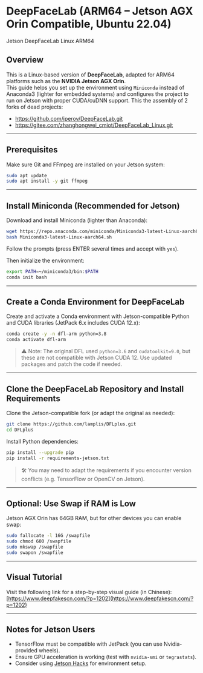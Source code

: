 # DeepFaceLab (ARM64 – Jetson AGX Orin Compatible, Ubuntu 22.04)
Jetson DeepFaceLab Linux ARM64

## Overview

This is a Linux-based version of **DeepFaceLab**, adapted for ARM64 platforms such as the **NVIDIA Jetson AGX Orin**.  
This guide helps you set up the environment using `Miniconda` instead of Anaconda3 (lighter for embedded systems) and configures the project to run on Jetson with proper CUDA/cuDNN support.
This the assembly of 2 forks of dead projects:
- https://github.com/iperov/DeepFaceLab.git
- https://gitee.com/zhanghongwei_cmiot/DeepFaceLab_Linux.git 

---

## Prerequisites

Make sure Git and FFmpeg are installed on your Jetson system:

```bash
sudo apt update
sudo apt install -y git ffmpeg
````

---

## Install Miniconda (Recommended for Jetson)

Download and install Miniconda (lighter than Anaconda):

```bash
wget https://repo.anaconda.com/miniconda/Miniconda3-latest-Linux-aarch64.sh
bash Miniconda3-latest-Linux-aarch64.sh
```

Follow the prompts (press ENTER several times and accept with `yes`).

Then initialize the environment:

```bash
export PATH=~/miniconda3/bin:$PATH
conda init bash
```

---

## Create a Conda Environment for DeepFaceLab

Create and activate a Conda environment with Jetson-compatible Python and CUDA libraries (JetPack 6.x includes CUDA 12.x):

```bash
conda create -y -n dfl-arm python=3.8
conda activate dfl-arm
```

> ⚠️ Note: The original DFL used `python=3.6` and `cudatoolkit=9.0`, but these are not compatible with Jetson CUDA 12. Use updated packages and patch the code if needed.

---

## Clone the DeepFaceLab Repository and Install Requirements

Clone the Jetson-compatible fork (or adapt the original as needed):

```bash
git clone https://github.com/lamplis/DFLplus.git
cd DFLplus
```

Install Python dependencies:

```bash
pip install --upgrade pip
pip install -r requirements-jetson.txt
```

> 🛠️ You may need to adapt the requirements if you encounter version conflicts (e.g. TensorFlow or OpenCV on Jetson).

---

## Optional: Use Swap if RAM is Low

Jetson AGX Orin has 64GB RAM, but for other devices you can enable swap:

```bash
sudo fallocate -l 16G /swapfile
sudo chmod 600 /swapfile
sudo mkswap /swapfile
sudo swapon /swapfile
```

---

## Visual Tutorial

Visit the following link for a step-by-step visual guide (in Chinese):
[https://www.deepfakescn.com/?p=1202](https://www.deepfakescn.com/?p=1202)

---

## Notes for Jetson Users

* TensorFlow must be compatible with JetPack (you can use Nvidia-provided wheels).
* Ensure GPU acceleration is working (test with `nvidia-smi` or `tegrastats`).
* Consider using [Jetson Hacks](https://github.com/jetsonhacks) for environment setup.
